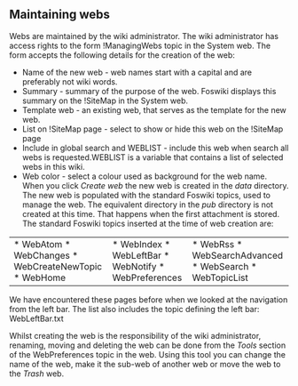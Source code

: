 ## Maintaining webs
Webs are maintained by the wiki administrator. The wiki administrator has access rights to the form !ManagingWebs topic in the System web. The form accepts the following details for the creation of the web:
*   Name of the new web - web names start with a capital and are preferably not wiki words.
*   Summary - summary of the purpose of the web. Foswiki displays this summary on the !SiteMap in the System web.
*   Template web - an existing web, that serves as the template for the new web.
*   List on !SiteMap page - select to show or hide this web on the !SiteMap page
*   Include in global search and WEBLIST - include this web when search all webs is requested.WEBLIST is a variable that contains a list of selected webs in this wiki.
*   Web color - select a colour used as background for the web name.
When you click _Create web_  the new web is created in the _data_ directory.
The new web is populated with the standard Foswiki topics, used to manage the web.
The equivalent directory in the _pub_ directory is not created at this time. That happens when the first attachment is stored.
The standard Foswiki topics inserted at the time of web creation are:

<table>
<tr><td>
*   WebAtom
*   WebChanges
*   WebCreateNewTopic
*   WebHome
</td><td>
*   WebIndex
*   WebLeftBar
*   WebNotify
*   WebPreferences
</td><td>
*   WebRss
*   WebSearchAdvanced
*   WebSearch
*   WebTopicList
</td></tr>
</table>

We have encountered these pages before when we looked at the navigation from the left bar.
The list also includes the topic defining the left bar: WebLeftBar.txt

Whilst creating the web is the responsibility of the wiki administrator,
renaming, moving and deleting the web can be done from the _Tools_ section of the WebPreferences topic in the web.
Using this tool you can change the name of the web, make it the sub-web of another web or move the web to the _Trash_ web.
